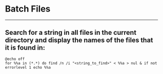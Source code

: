# Batch Files
----------

## Search for a string in all files in the current directory and display the names of the files that it is found in:

    @echo off
    for %%a in (*.*) do find /n /i "<string_to_find>" < %%a > nul & if not errorlevel 1 echo %%a
